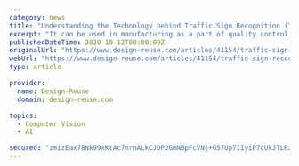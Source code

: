 ```yaml
---
category: news
title: "Understanding the Technology behind Traffic Sign Recognition (TSR) Systems"
excerpt: "It can be used in manufacturing as a part of quality control, object recognition, a way to navigate a mobile robot, or as a way to detect edges in images. To identify the matching area, we have to compare the template image against the source image by ..."
publishedDateTime: 2020-10-12T00:00:00Z
originalUrl: "https://www.design-reuse.com/articles/41154/traffic-sign-recognition-tsr-system.html"
webUrl: "https://www.design-reuse.com/articles/41154/traffic-sign-recognition-tsr-system.html"
type: article

provider:
  name: Design-Reuse
  domain: design-reuse.com

topics:
  - Computer Vision
  - AI

secured: "zmizEax78Nk99xKtAc7nrnALkCJDP2GmNBpFcVNj+G57Up7IIyiP7cUkJTLRzXYB8FgaxzKz3N3pEgjgXschGSGP/ak5Jv0I3NL128Zj4006pj7BQ7FD9aFp9IJ5btXhsw+5NiDHZfUtgZkVaMjm39ISiTY4fwG/rSH7A1Z1SdAXVa7PQgmCdqe/p7I+Mn4MfXleQtiizm0J/1PNCw9kb2kIZrhzHLwTScquvAlACrInUMUSihwwpLVNW+6Vocqo/ySLMKZtlMnmoaUTRZhlBXb7FAV9Cvm/UJKp0j++ldrevi6FOktgAFGc2HXfglkA3rLS1J6Acs5Si5QxZ5xwkjlNxZxMEoSdaJ7uco0l8lQ=;qGtrQlwOaNQNQGJQ21R1pw=="
---
```


